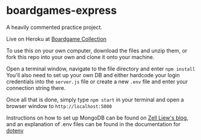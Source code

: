 # boardgames-express

A heavily commented practice project.  

Live on Heroku at [Boardgame Collection](https://boardgame-collection.herokuapp.com/)


To use this on your own computer, download the files and unzip them, or fork this repo into your own and clone it onto your machine.

Open a terminal window, navigate to the file directory and enter `npm install` You'll also need to set up your own DB and either hardcode your login credentials into the `server.js` file or create a new `.env` file and enter your connection string there.

Once all that is done, simply type `npm start` in your terminal and open a browser window to `http://localhost:5000`

Instructions on how to set up MongoDB can be found on [Zell Liew's blog](https://zellwk.com/blog/crud-express-mongodb/#mongodb), and an explanation of .env files can be found in the documentation for [dotenv](https://www.npmjs.com/package/dotenv)
